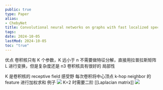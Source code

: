 ```yaml
---
public: true
type: Paper
alias:
- ChebyNet
title: Convolutional neural networks on graphs with fast localized spectral filtering
tags:
date: 2024-10-05
lastMod: 2024-10-05
toc: "true"
---
```


优点
卷积核只有 K 个参数，K 远小于 n
不需要做特征分解，直接用拉普拉斯矩阵 L 进行变换，但是复杂度还是 n3
卷积核具有很好的 局部性

K 是卷积核的 receptive field 感受野
每次卷积将中心顶点 k-hop neighbor 的 feature 进行加权求和
例子
![](https://media.xiang578.com/gcn-example-1.png)
K=2 时需要二阶 [[Laplacian matrix]]
![](https://media.xiang578.com/gcn-example-2.png)
